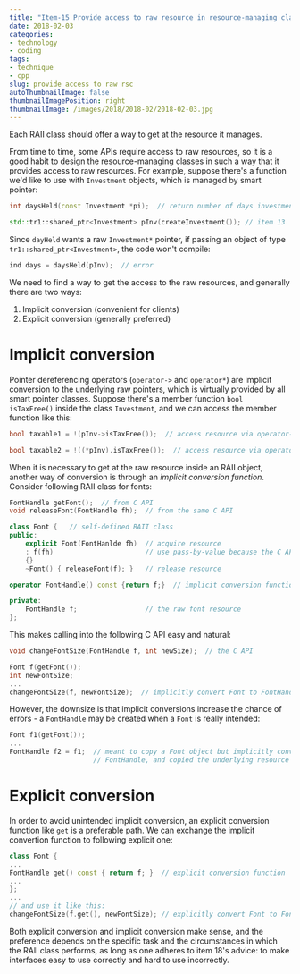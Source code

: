 ```yaml
---
title: "Item-15 Provide access to raw resource in resource-managing classes"
date: 2018-02-03
categories:
- technology
- coding
tags:
- technique
- cpp
slug: provide access to raw rsc
autoThumbnailImage: false
thumbnailImagePosition: right
thumbnailImage: /images/2018/2018-02/2018-02-03.jpg
---
```


Each RAII class should offer a way to get at the resource it manages.
<!--more-->
<!-- toc -->

From time to time, some APIs require access to raw resources, so it is a good habit to design the resource-managing classes in such a way that it provides access to raw resources. For example, suppose there's a function we'd like to use with `Investment` objects, which is managed by smart pointer:

```cpp
int daysHeld(const Investment *pi);  // return number of days investment has been held

std::tr1::shared_ptr<Investment> pInv(createInvestment()); // item 13
```

Since `dayHeld` wants a raw `Investment*` pointer, if passing an object of type `tr1::shared_ptr<Investment>`, the code won't compile:

```cpp
ind days = daysHeld(pInv);  // error
```

We need to find a way to get the access to the raw resources, and generally there are two ways:

1. Implicit conversion (convenient for clients)
2. Explicit conversion (generally preferred)

# Implicit conversion

Pointer dereferencing operators (`operator->` and `operator*`) are implicit conversion to the underlying raw pointers, which is virtually provided by all smart pointer classes. Suppose there's a member function `bool isTaxFree()` inside the class `Investment`, and we can access the member function like this:

```cpp
bool taxable1 = !(pInv->isTaxFree());  // access resource via operator->

bool taxable2 = !((*pInv).isTaxFree());  // access resource via operator*
```

When it is necessary to get at the raw resource inside an RAII object, another way of conversion is through an *implicit conversion function*. Consider following RAII class for fonts:

```cpp
FontHandle getFont();  // from C API
void releaseFont(FontHandle fh);  // from the same C API

class Font {   // self-defined RAII class
public:
    explicit Font(FontHanlde fh)  // acquire resource
    : f(fh)                       // use pass-by-value because the C API does
    {}
    ~Font() { releaseFont(f); }   // release resource

operator FontHandle() const {return f;}  // implicit conversion function

private:
    FontHandle f;                 // the raw font resource
};
```

This makes calling into the following C API easy and natural:

```cpp
void changeFontSize(FontHandle f, int newSize);  // the C API

Font f(getFont());
int newFontSize;
...
changeFontSize(f, newFontSize);  // implicitly convert Font to FontHandle
```

However, the downsize is that implicit conversions increase the chance of errors - a `FontHandle` may be created when a `Font` is really intended:

```cpp
Font f1(getFont());
...
FontHandle f2 = f1;  // meant to copy a Font object but implicitly converted f1 into 
                     // FontHandle, and copied the underlying resource
```

# Explicit conversion

In order to avoid unintended implicit conversion, an explicit conversion function like `get` is a preferable path. We can exchange the implicit convertion function to following explicit one:

```cpp
class Font {
...
FontHandle get() const { return f; }  // explicit conversion function
...
};
...
// and use it like this:
changeFontSize(f.get(), newFontSize); // explicitly convert Font to FontHandle
```

Both explicit conversion and implicit conversion make sense, and the preference depends on the specific task and the circumstances in which the RAII class performs, as long as one adheres to item 18's advice: to make interfaces easy to use correctly and hard to use incorrectly.

